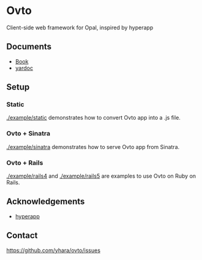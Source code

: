 # Ovto

Client-side web framework for Opal, inspired by hyperapp

## Documents

- [Book](https://yhara.github.io/ovto/)
- [yardoc](https://yhara.github.io/ovto/api/)

## Setup

### Static

[./example/static](./example/static) demonstrates how to convert Ovto app
into a .js file.

### Ovto + Sinatra

[./example/sinatra](./example/sinatra) demonstrates how to serve Ovto app
from Sinatra.

### Ovto + Rails

[./example/rails4](./example/rails4) and [./example/rails5](./example/rails5) are
examples to use Ovto on Ruby on Rails.

## Acknowledgements

- [hyperapp](https://github.com/hyperapp/hyperapp)

## Contact

https://github.com/yhara/ovto/issues
